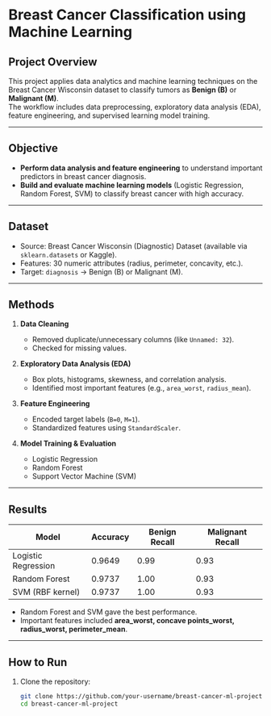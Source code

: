 # Breast Cancer Classification using Machine Learning

## Project Overview
This project applies data analytics and machine learning techniques on the Breast Cancer Wisconsin dataset to classify tumors as **Benign (B)** or **Malignant (M)**.  
The workflow includes data preprocessing, exploratory data analysis (EDA), feature engineering, and supervised learning model training.

---

## Objective
- **Perform data analysis and feature engineering** to understand important predictors in breast cancer diagnosis.  
- **Build and evaluate machine learning models** (Logistic Regression, Random Forest, SVM) to classify breast cancer with high accuracy.

---

## Dataset
- Source: Breast Cancer Wisconsin (Diagnostic) Dataset (available via `sklearn.datasets` or Kaggle).  
- Features: 30 numeric attributes (radius, perimeter, concavity, etc.).  
- Target: `diagnosis` → Benign (B) or Malignant (M).  

---

## Methods
1. **Data Cleaning**  
   - Removed duplicate/unnecessary columns (like `Unnamed: 32`).  
   - Checked for missing values.  

2. **Exploratory Data Analysis (EDA)**  
   - Box plots, histograms, skewness, and correlation analysis.  
   - Identified most important features (e.g., `area_worst`, `radius_mean`).  

3. **Feature Engineering**  
   - Encoded target labels (`B=0`, `M=1`).  
   - Standardized features using `StandardScaler`.  

4. **Model Training & Evaluation**  
   - Logistic Regression  
   - Random Forest  
   - Support Vector Machine (SVM)  

---

## Results
| Model                | Accuracy | Benign Recall | Malignant Recall |
|----------------------|----------|---------------|------------------|
| Logistic Regression  | 0.9649   | 0.99          | 0.93             |
| Random Forest        | 0.9737   | 1.00          | 0.93             |
| SVM (RBF kernel)     | 0.9737   | 1.00          | 0.93             |

- Random Forest and SVM gave the best performance.  
- Important features included **area_worst, concave points_worst, radius_worst, perimeter_mean**.  

---

## How to Run
1. Clone the repository:
   ```bash
   git clone https://github.com/your-username/breast-cancer-ml-project.git
   cd breast-cancer-ml-project
